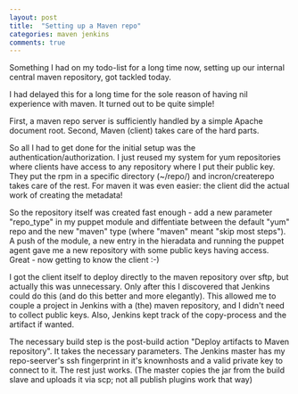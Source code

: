 ```yaml
---
layout: post
title:  "Setting up a Maven repo"
categories: maven jenkins
comments: true
---
```


Something I had on my todo-list for a long time now, setting up our internal central maven repository, got tackled today.

I had delayed this for a long time for the sole reason of having nil experience with maven. It turned out to be quite simple!

First, a maven repo server is sufficiently handled by a simple Apache document root. Second, Maven (client) takes care of the hard parts.

So all I had to get done for the initial setup was the authentication/authorization. I just reused my system for yum repositories where clients have access to any repository where I put their public key. They put the rpm in a specific directory (~/repo/) and incron/createrepo takes care of the rest. For maven it was even easier: the client did the actual work of creating the metadata!

So the repository itself was created fast enough - add a new parameter "repo_type" in my puppet module and diffentiate between the default "yum" repo and the new "maven" type (where "maven" meant "skip most steps"). A push of the module, a new entry in the hieradata and running the puppet agent gave me a new repository with some public keys having access. Great - now getting to know the client :-)

I got the client itself to deploy directly to the maven repository over sftp, but actually this was unnecessary. Only after this I discovered that Jenkins could do this (and do this better and more elegantly). This allowed me to couple a project in Jenkins with a (the) maven repository, and I didn't need to collect public keys. Also, Jenkins kept track of the copy-process and the artifact if wanted.

The necessary build step is the post-build action "Deploy artifacts to Maven repository". It takes the necessary parameters. The Jenkins master has my repo-seerver's ssh fingerprint in it's knownhosts and a valid private key to connect to it. The rest just works. (The master copies the jar from the build slave and uploads it via scp; not all publish plugins work that way)